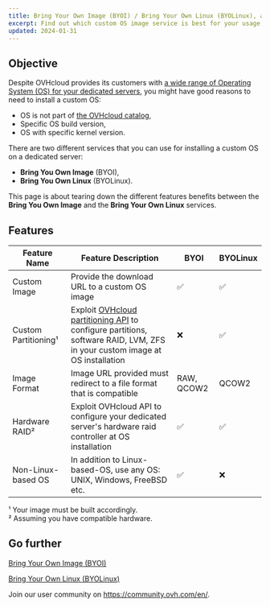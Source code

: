 ```yaml
---
title: Bring Your Own Image (BYOI) / Bring Your Own Linux (BYOLinux), a comparison sheet
excerpt: Find out which custom OS image service is best for your usage
updated: 2024-01-31
---
```


## Objective

Despite OVHcloud provides its customers with [a wide range of Operating System (OS) for your dedicated servers](https://www.ovhcloud.com/en/bare-metal/os/), you might have good reasons to need to install a custom OS:

- OS is not part of [the OVHcloud catalog](https://www.ovhcloud.com/en/bare-metal/os/),
- Specific OS build version,
- OS with specific kernel version.

There are two different services that you can use for installing a custom OS on a dedicated server:

- **Bring You Own Image** (BYOI),
- **Bring You Own Linux** (BYOLinux).

This page is about tearing down the different features benefits between the **Bring You Own Image** and the **Bring Your Own Linux** services.

## Features

|Feature Name|Feature Description|BYOI|BYOLinux|
|-|-|-|-|
|Custom Image|Provide the download URL to a custom OS image|✅|✅|
|Custom Partitioning¹|Exploit [OVHcloud partitioning API](/pages/bare_metal_cloud/dedicated_servers/partitioning_ovh) to configure partitions, software RAID, LVM, ZFS in your custom image at OS installation|❌|✅|
|Image Format|Image URL provided must redirect to a file format that is compatible|RAW, QCOW2|QCOW2|
|Hardware RAID²|Exploit OVHcloud API to configure your dedicated server's hardware raid controller at OS installation|✅|✅|
|Non-Linux-based OS|In addition to Linux-based-OS, use any OS: UNIX, Windows, FreeBSD etc.|✅|❌|

¹ Your image must be built accordingly.<br />
² Assuming you have compatible hardware.<br />

## Go further

[Bring Your Own Image (BYOI)](/pages/bare_metal_cloud/dedicated_servers/bring-your-own-image)

[Bring Your Own Linux (BYOLinux)](/pages/bare_metal_cloud/dedicated_servers/bring-your-own-linux)

Join our user community on <https://community.ovh.com/en/>.
